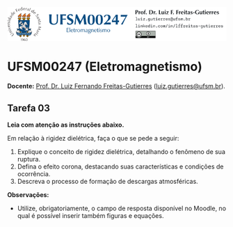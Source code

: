 ![](Header.png "UFSM-CT-DESP-UFSM00247")

# UFSM00247 (Eletromagnetismo)

**Docente:** [Prof. Dr. Luiz Fernando Freitas-Gutierres](https://www.linkedin.com/in/lffreitas-gutierres/) ([luiz.gutierres@ufsm.br](mailto:luiz.gutierres@ufsm.br)).

## Tarefa 03

**Leia com atenção as instruções abaixo.**

Em relação à rigidez dielétrica, faça o que se pede a seguir:

1. Explique o conceito de rigidez dielétrica, detalhando o fenômeno de sua ruptura.
2. Defina o efeito corona, destacando suas características e condições de ocorrência.
3. Descreva o processo de formação de descargas atmosféricas.

**Observações:**

- Utilize, obrigatoriamente, o campo de resposta disponível no Moodle, no qual é possível inserir também figuras e equações.
